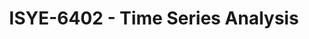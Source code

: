 ---
layout: course
title: ISYE-6402 - Time Series Analysis
aliases: TSA
course_id: ISYE-6402
permalink: /ISYE-6402/
---